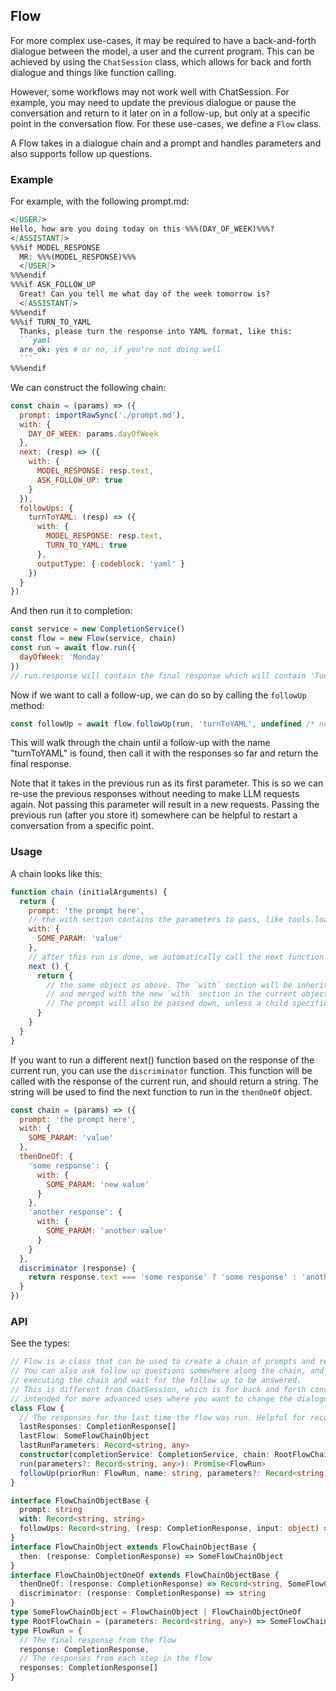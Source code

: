 ## Flow

For more complex use-cases, it may be required to have a back-and-forth dialogue between the model, a user and the current program.
This can be achieved by using the `ChatSession` class, which allows for back and forth dialogue and things like function calling.

However, some workflows may not work well with ChatSession. For example, you may need to update the previous dialogue or pause the
conversation and return to it later on in a follow-up, but only at a specific point in the conversation flow. For these use-cases,
we define a `Flow` class.

A Flow takes in a dialogue chain and a prompt and handles parameters and also supports follow up questions.

### Example

For example, with the following prompt.md:
````md
<[USER]>
Hello, how are you doing today on this %%%(DAY_OF_WEEK)%%%?
<[ASSISTANT]>
%%%if MODEL_RESPONSE
  MR: %%%(MODEL_RESPONSE)%%%
  <[USER]>
%%%endif
%%%if ASK_FOLLOW_UP
  Great! Can you tell me what day of the week tomorrow is?
  <[ASSISTANT]>
%%%endif
%%%if TURN_TO_YAML
  Thanks, please turn the response into YAML format, like this:
  ```yaml
  are_ok: yes # or no, if you're not doing well
  ```
%%%endif
````

We can construct the following chain:
```js
const chain = (params) => ({
  prompt: importRawSync('./prompt.md'),
  with: {
    DAY_OF_WEEK: params.dayOfWeek
  },
  next: (resp) => ({
    with: {
      MODEL_RESPONSE: resp.text,
      ASK_FOLLOW_UP: true
    }
  }),
  followUps: {
    turnToYAML: (resp) => ({
      with: {
        MODEL_RESPONSE: resp.text,
        TURN_TO_YAML: true
      },
      outputType: { codeblock: 'yaml' }
    })
  }
})
```

And then run it to completion:
```js
const service = new CompletionService()
const flow = new Flow(service, chain)
const run = await flow.run({
  dayOfWeek: 'Monday'
})
// run.response will contain the final response which will contain 'Tuesday'
```

Now if we want to call a follow-up, we can do so by calling the `followUp` method:

```js
const followUp = await flow.followUp(run, 'turnToYAML', undefined /* no arguments to follow-up */)
```

This will walk through the chain until a follow-up with the name "turnToYAML" is found, then call it with the responses so far and return the final response.

Note that it takes in the previous run as its first parameter. This is so we can re-use
the previous responses without needing to make LLM requests again. Not passing this parameter will result in a new requests. Passing the previous run (after you store it)
somewhere can be helpful to restart a conversation from a specific point.

### Usage

A chain looks like this:
```js
function chain (initialArguments) {
  return {
    prompt: 'the prompt here',
    // the with section contains the parameters to pass, like tools.loadPrompt(prompt, with)
    with: {
      SOME_PARAM: 'value'
    },
    // after this run is done, we automatically call the next function with the response if it exists
    next () {
      return {
        // the same object as above. The `with` section will be inherited from the closest parent
        // and merged with the new `with` section in the current object.
        // The prompt will also be passed down, unless a child specifies a different prompt.
      }
    }
  }
}
```

If you want to run a different next() function based on the response of the current run, you
can use the `discriminator` function. This function will be called with the response of the current run,
and should return a string. The string will be used to find the next function to run in the `thenOneOf` object.

```js
const chain = (params) => ({
  prompt: 'the prompt here',
  with: {
    SOME_PARAM: 'value'
  },
  thenOneOf: {
    'some response': {
      with: {
        SOME_PARAM: 'new value'
      }
    },
    'another response': {
      with: {
        SOME_PARAM: 'another value'
      }
    }
  },
  discriminator (response) {
    return response.text === 'some response' ? 'some response' : 'another response'
  }
})
```

### API

See the types:

```ts
// Flow is a class that can be used to create a chain of prompts and response handling.
// You can also ask follow up questions somewhere along the chain, and Flow will stop
// executing the chain and wait for the follow up to be answered.
// This is different from ChatSession, which is for back and forth conversation, and
// intended for more advanced uses where you want to change the dialogue between a session.
class Flow {
  // The responses for the last time the flow was run. Helpful for recovering from errors.
  lastResponses: CompletionResponse[]
  lastFlow: SomeFlowChainObject
  lastRunParameters: Record<string, any>
  constructor(completionService: CompletionService, chain: RootFlowChain, options)
  run(parameters?: Record<string, any>): Promise<FlowRun>
  followUp(priorRun: FlowRun, name: string, parameters?: Record<string, any>): Promise<FlowRun>
}

interface FlowChainObjectBase {
  prompt: string
  with: Record<string, string>
  followUps: Record<string, (resp: CompletionResponse, input: object) => SomeFlowChainObject>
}
interface FlowChainObject extends FlowChainObjectBase {
  then: (response: CompletionResponse) => SomeFlowChainObject
}
interface FlowChainObjectOneOf extends FlowChainObjectBase {
  thenOneOf: (response: CompletionResponse) => Record<string, SomeFlowChainObject>
  discriminator: (response: CompletionResponse) => string
}
type SomeFlowChainObject = FlowChainObject | FlowChainObjectOneOf
type RootFlowChain = (parameters: Record<string, any>) => SomeFlowChainObject
type FlowRun = {
  // The final response from the flow
  response: CompletionResponse,
  // The responses from each step in the flow
  responses: CompletionResponse[]
}
```